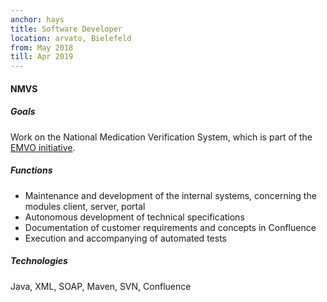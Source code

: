 ```yaml
---
anchor: hays
title: Software Developer
location: arvato, Bielefeld
from: May 2018
till: Apr 2019
---
```


#### NMVS

##### Goals

Work on the National Medication Verification System, which is part of the
[EMVO initiative](https://emvo-medicines.eu/mission/emvs/).

##### Functions

* Maintenance and development of the internal systems, concerning the modules client, server, portal
* Autonomous development of technical specifications
* Documentation of customer requirements and concepts in Confluence
* Execution and accompanying of automated tests

##### Technologies
Java, XML, SOAP, Maven, SVN, Confluence

